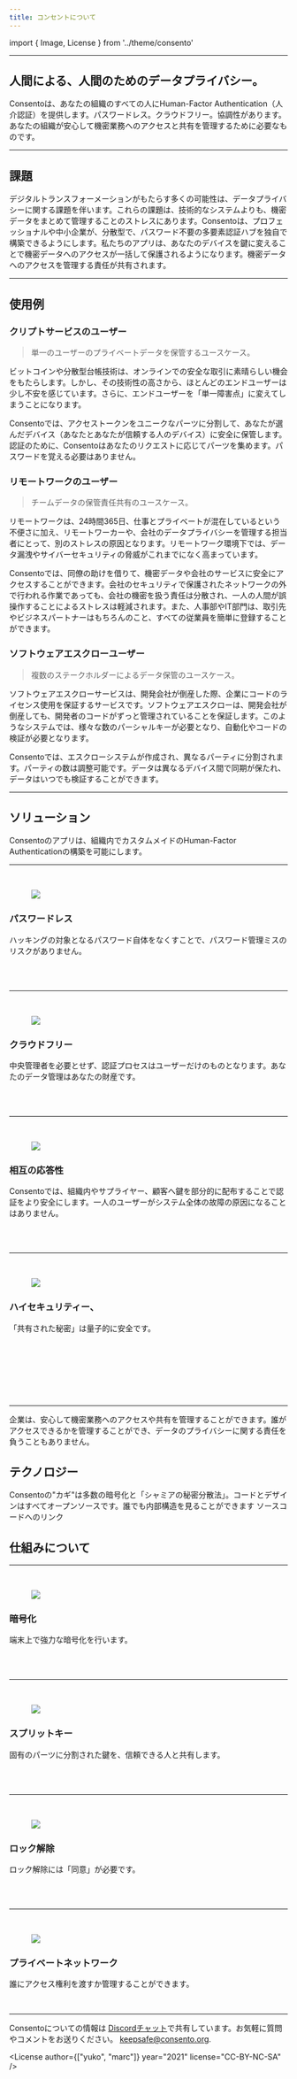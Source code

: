 ```yaml
---
title: コンセントについて
---
```

import { Image, License } from '../theme/consento'

--- 

## 人間による、人間のためのデータプライバシー。

Consentoは、あなたの組織のすべての人にHuman-Factor Authentication（人介認証）を提供します。パスワードレス。クラウドフリー。協調性があります。あなたの組織が安心して機密業務へのアクセスと共有を管理するために必要なものです。

---

## 課題

デジタルトランスフォーメーションがもたらす多くの可能性は、データプライバシーに関する課題を伴います。これらの課題は、技術的なシステムよりも、機密データをまとめて管理することのストレスにあります。Consentoは、プロフェッショナルや中小企業が、分散型で、パスワード不要の多要素認証ハブを独自で構築できるようにします。私たちのアプリは、あなたのデバイスを鍵に変えることで機密データへのアクセスが一括して保護されるようになります。機密データへのアクセスを管理する責任が共有されます。

---

## 使用例
### クリプトサービスのユーザー
> 単一のユーザーのプライベートデータを保管するユースケース。

ビットコインや分散型台帳技術は、オンラインでの安全な取引に素晴らしい機会をもたらします。しかし、その技術性の高さから、ほとんどのエンドユーザーは少し不安を感じています。さらに、エンドユーザーを「単一障害点」に変えてしまうことになります。

Consentoでは、アクセストークンをユニークなパーツに分割して、あなたが選んだデバイス（あなたとあなたが信頼する人のデバイス）に安全に保管します。認証のために、Consentoはあなたのリクエストに応じてパーツを集めます。パスワードを覚える必要はありません。

### リモートワークのユーザー
> チームデータの保管責任共有のユースケース。

リモートワークは、24時間365日、仕事とプライベートが混在しているという不便さに加え、リモートワーカーや、会社のデータプライバシーを管理する担当者にとって、別のストレスの原因となります。リモートワーク環境下では、データ漏洩やサイバーセキュリティの脅威がこれまでになく高まっています。

Consentoでは、同僚の助けを借りて、機密データや会社のサービスに安全にアクセスすることができます。会社のセキュリティで保護されたネットワークの外で行われる作業であっても、会社の機密を扱う責任は分散され、一人の人間が誤操作することによるストレスは軽減されます。また、人事部やIT部門は、取引先やビジネスパートナーはもちろんのこと、すべての従業員を簡単に登録することができます。

### ソフトウェアエスクローユーザー
> 複数のステークホルダーによるデータ保管のユースケース。

ソフトウェアエスクローサービスは、開発会社が倒産した際、企業にコードのライセンス使用を保証するサービスです。ソフトウェアエスクローは、開発会社が倒産しても、開発者のコードがずっと管理されていることを保証します。このようなシステムでは、様々な数のパーシャルキーが必要となり、自動化やコードの検証が必要となります。

Consentoでは、エスクローシステムが作成され、異なるパーティに分割されます。パーティの数は調整可能です。データは異なるデバイス間で同期が保たれ、データはいつでも検証することができます。

---

## ソリューション
Consentoのアプリは、組織内でカスタムメイドのHuman-Factor Authenticationの構築を可能にします。
 
---

<br/>

<figure className="kg-card kg-image-card kg-card-hascaption">
  <img src="/img/tanja/cc-by-nc-sa/icons/passwordless.svg" style={{ float: 'left', width: '20%' }} />
</figure>

### パスワードレス
ハッキングの対象となるパスワード自体をなくすことで、パスワード管理ミスのリスクがありません。

<br/>
<br/>

---

<br/>

<figure className="kg-card kg-image-card kg-card-hascaption">
  <img src="/img/tanja/cc-by-nc-sa/icons/icon_lock.svg" style={{ float: 'left', width: '20%' }} />
</figure>

### クラウドフリー
中央管理者を必要とせず、認証プロセスはユーザーだけのものとなります。あなたのデータ管理はあなたの財産です。

<br/>
<br/>

---

<br/>

<figure className="kg-card kg-image-card kg-card-hascaption">
  <img src="/img/tanja/cc-by-nc-sa/icons/collaborative.svg" style={{ float: 'left', width: '20%' }} />
</figure>

### 相互の応答性 
Consentoでは、組織内やサプライヤー、顧客へ鍵を部分的に配布することで認証をより安全にします。一人のユーザーがシステム全体の故障の原因になることはありません。


<br/>
<br/>

---

<br/>

<figure className="kg-card kg-image-card kg-card-hascaption">
  <img src="/img/tanja/cc-by-nc-sa/illustrations/use-case-client-data-horizontal@2x.png" style={{ float: 'left', width: '50%' }} />
</figure>

### ハイセキュリティー、
「共有された秘密」は量子的に安全です。


<br/>
<br/>
<br/>
<br/>
<br/>
<br/>

---

企業は、安心して機密業務へのアクセスや共有を管理することができます。誰がアクセスできるかを管理することができ、データのプライバシーに関する責任を負うこともありません。

## テクノロジー
Consentoの"カギ"は多数の暗号化と「シャミアの秘密分散法」。コードとデザインはすべてオープンソースです。誰でも内部構造を見ることができます ソースコードへのリンク

## 仕組みについて

---

<br/>

<figure className="kg-card kg-image-card kg-card-hascaption">
<img src="/img/tanja/cc-by-nc-sa/illustrations/04-how-to-1.svg" style={{ float: 'left', width: '20%' }} />
</figure>

### 暗号化
端末上で強力な暗号化を行います。

<br/>
<br/>

---

<br/>

<figure className="kg-card kg-image-card kg-card-hascaption">
<img src="/img/tanja/cc-by-nc-sa/illustrations/04-how-to-2.svg" style={{ float: 'left', width: '20%' }} />
</figure>

### スプリットキー
固有のパーツに分割された鍵を、信頼できる人と共有します。

<br/>
<br/>

---

<br/>

<figure className="kg-card kg-image-card kg-card-hascaption">
<img src="/img/tanja/cc-by-nc-sa/illustrations/04-how-to-3.svg" style={{ float: 'left', width: '20%' }} />
</figure>

### ロック解除
ロック解除には「同意」が必要です。

<br/>
<br/>

---

<br/>

<figure className="kg-card kg-image-card kg-card-hascaption">
<img src="/img/tanja/cc-by-nc-sa/illustrations/04-how-to-4.svg" style={{ float: 'left', width: '20%' }} />
</figure>

### プライベートネットワーク
誰にアクセス権利を渡すか管理することができます。

<br/>

---


Consentoについての情報は <a href="https://discord.gg/BAPxpGjgXH">Discordチャット</a>で共有しています。お気軽に質問やコメントをお送りください。 [keepsafe@consento.org](mailto:keepsafe@consento.org).

<License author={["yuko", "marc"]} year="2021" license="CC-BY-NC-SA" />

